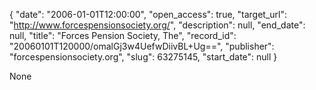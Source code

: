 {
  "date": "2006-01-01T12:00:00", 
  "open_access": true, 
  "target_url": "http://www.forcespensionsociety.org/", 
  "description": null, 
  "end_date": null, 
  "title": "Forces Pension Society, The", 
  "record_id": "20060101T120000/omalGj3w4UefwDiivBL+Ug==", 
  "publisher": "forcespensionsociety.org", 
  "slug": 63275145, 
  "start_date": null
}

None